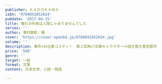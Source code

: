 ```yaml
---
publisher: ＫＡＤＯＫＡＷＡ
isbn: '9784041052624'
pubdate: '2017-04-25'
title: 憧れの作家は人間じゃありませんでした
series: ''
author: 澤村御影／著
cover: 'https://cover.openbd.jp/9784041052624.jpg'
volume: ''
description: 事件×お仕事コメディ！　第２回角川文庫キャラクター小説大賞大賞受賞作
price: '560'
genre: ''
target: 一般
format: 文庫
content: 日本文学、小説・物語

---
```


